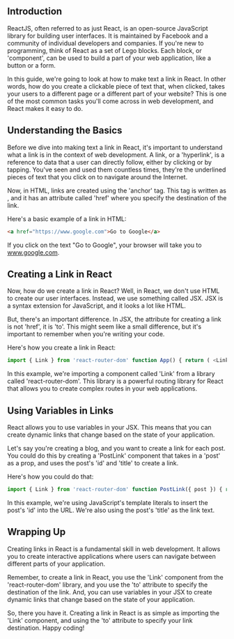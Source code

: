 ## Introduction

ReactJS, often referred to as just React, is an open-source JavaScript library for building user interfaces. It is maintained by Facebook and a community of individual developers and companies. If you're new to programming, think of React as a set of Lego blocks. Each block, or 'component', can be used to build a part of your web application, like a button or a form.

In this guide, we're going to look at how to make text a link in React. In other words, how do you create a clickable piece of text that, when clicked, takes your users to a different page or a different part of your website? This is one of the most common tasks you'll come across in web development, and React makes it easy to do.

## Understanding the Basics

Before we dive into making text a link in React, it's important to understand what a link is in the context of web development. A link, or a 'hyperlink', is a reference to data that a user can directly follow, either by clicking or by tapping. You've seen and used them countless times, they're the underlined pieces of text that you click on to navigate around the Internet.

Now, in HTML, links are created using the 'anchor' tag. This tag is written as , and it has an attribute called 'href' where you specify the destination of the link.

Here's a basic example of a link in HTML:

```html
<a href="https://www.google.com">Go to Google</a>
```

If you click on the text "Go to Google", your browser will take you to www.google.com.

## Creating a Link in React

Now, how do we create a link in React? Well, in React, we don't use HTML to create our user interfaces. Instead, we use something called JSX. JSX is a syntax extension for JavaScript, and it looks a lot like HTML.

But, there's an important difference. In JSX, the attribute for creating a link is not 'href', it is 'to'. This might seem like a small difference, but it's important to remember when you're writing your code.

Here's how you create a link in React:

```javascript
import { Link } from 'react-router-dom' function App() { return ( <Link to="https://www.google.com">Go to Google</Link> ); }
```

In this example, we're importing a component called 'Link' from a library called 'react-router-dom'. This library is a powerful routing library for React that allows you to create complex routes in your web applications.

## Using Variables in Links

React allows you to use variables in your JSX. This means that you can create dynamic links that change based on the state of your application.

Let's say you're creating a blog, and you want to create a link for each post. You could do this by creating a 'PostLink' component that takes in a 'post' as a prop, and uses the post's 'id' and 'title' to create a link.

Here's how you could do that:

```javascript
import { Link } from 'react-router-dom' function PostLink({ post }) { return ( <Link to={`/posts/${post.id}`}>{post.title}</Link> ); }
```

In this example, we're using JavaScript's template literals to insert the post's 'id' into the URL. We're also using the post's 'title' as the link text.

## Wrapping Up

Creating links in React is a fundamental skill in web development. It allows you to create interactive applications where users can navigate between different parts of your application.

Remember, to create a link in React, you use the 'Link' component from the 'react-router-dom' library, and you use the 'to' attribute to specify the destination of the link. And, you can use variables in your JSX to create dynamic links that change based on the state of your application.

So, there you have it. Creating a link in React is as simple as importing the 'Link' component, and using the 'to' attribute to specify your link destination. Happy coding!